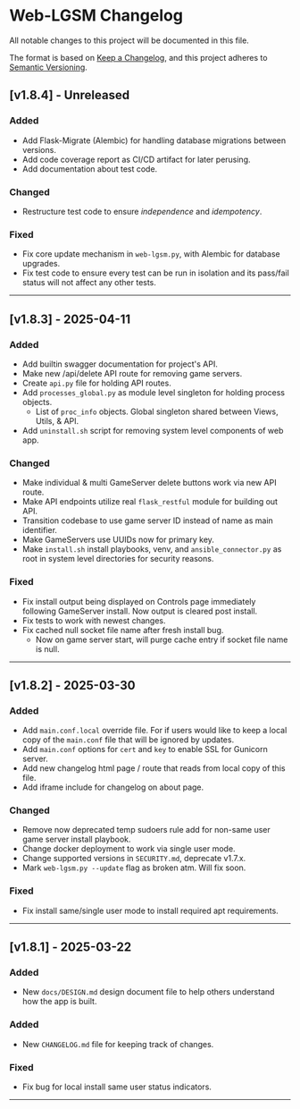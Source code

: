 # Web-LGSM Changelog

All notable changes to this project will be documented in this file.

The format is based on [Keep a Changelog](https://keepachangelog.com/en/1.0.0/),
and this project adheres to [Semantic Versioning](https://semver.org/spec/v2.0.0.html).

## [v1.8.4] - Unreleased

### Added

- Add Flask-Migrate (Alembic) for handling database migrations between versions.
- Add code coverage report as CI/CD artifact for later perusing.
- Add documentation about test code.

### Changed

- Restructure test code to ensure _independence_ and _idempotency_.

### Fixed

- Fix core update mechanism in `web-lgsm.py`, with Alembic for database upgrades.
- Fix test code to ensure every test can be run in isolation and its pass/fail
  status will not affect any other tests.

---

## [v1.8.3] - 2025-04-11

### Added

- Add builtin swagger documentation for project's API.
- Make new /api/delete API route for removing game servers.
- Create `api.py` file for holding API routes.
- Add `processes_global.py` as module level singleton for holding process objects.
  - List of `proc_info` objects. Global singleton shared between Views, Utils, & API.
- Add `uninstall.sh` script for removing system level components of web app.

### Changed

- Make individual & multi GameServer delete buttons work via new API route.
- Make API endpoints utilize real `flask_restful` module for building out API.
- Transition codebase to use game server ID instead of name as main identifier.
- Make GameServers use UUIDs now for primary key.
- Make `install.sh` install playbooks, venv, and `ansible_connector.py` as root
  in system level directories for security reasons.

### Fixed

- Fix install output being displayed on Controls page immediately following
  GameServer install. Now output is cleared post install.
- Fix tests to work with newest changes.
- Fix cached null socket file name after fresh install bug. 
  - Now on game server start, will purge cache entry if socket file name is null.

---

## [v1.8.2] - 2025-03-30

### Added

- Add `main.conf.local` override file. For if users would like to keep a local
  copy of the `main.conf` file that will be ignored by updates.
- Add `main.conf` options for `cert` and `key` to enable SSL for Gunicorn server.
- Add new changelog html page / route that reads from local copy of this file.
- Add iframe include for changelog on about page.

### Changed

- Remove now deprecated temp sudoers rule add for non-same user game server
  install playbook.
- Change docker deployment to work via single user mode.
- Change supported versions in `SECURITY.md`, deprecate v1.7.x.
- Mark `web-lgsm.py --update` flag as broken atm. Will fix soon.

### Fixed

- Fix install same/single user mode to install required apt requirements.

---

## [v1.8.1] - 2025-03-22

### Added

- New `docs/DESIGN.md` design document file to help others understand how the
  app is built.

### Added

- New `CHANGELOG.md` file for keeping track of changes.

### Fixed

- Fix bug for local install same user status indicators.

---


